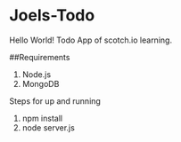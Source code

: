 # Joels-Todo
Hello World! Todo App of scotch.io learning.

##Requirements
1. Node.js
2. MongoDB

Steps for up and running
1. npm install
2. node server.js
